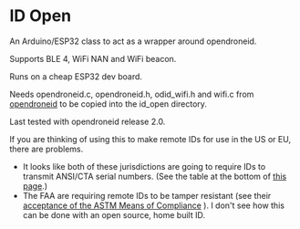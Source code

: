 # ID Open
An Arduino/ESP32 class to act as a wrapper around opendroneid.

Supports BLE 4, WiFi NAN and WiFi beacon.

Runs on a cheap ESP32 dev board.

Needs opendroneid.c, opendroneid.h, odid_wifi.h and wifi.c from [opendroneid](https://github.com/opendroneid/opendroneid-core-c/tree/master/libopendroneid) to be copied into the id_open directory.

Last tested with opendroneid release 2.0.

If you are thinking of using this to make remote IDs for use in the US or EU, there are problems.
  * It looks like both of these jurisdictions are going to require IDs to transmit ANSI/CTA serial numbers. (See the table at the bottom of [this page](https://github.com/opendroneid/opendroneid-core-c/).)
  * The FAA are requiring remote IDs to be tamper resistant (see their [acceptance of the ASTM Means of Compliance](https://www.federalregister.gov/documents/2022/08/11/2022-16997/accepted-means-of-compliance-remote-identification-of-unmanned-aircraft) ). I don't see how this can be done with an open source, home built ID.

